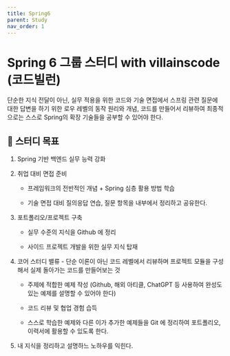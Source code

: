 ```yaml
---
title: Spring6
parent: Study
nav_order: 1
---
```


# Spring 6 그룹 스터디 with villainscode (코드빌런)

단순한 지식 전달이 아닌, 실무 적용을 위한 코드와 기술 면접에서 스프링 관련 질문에 대한 답변을 하기 위한 로우 레벨의 동작 원리와 개념, 코드를 만들어서 리뷰하여 최종적으로는 스스로 Spring의 확장 기술들을 공부할 수 있어야 한다.

## 📌 스터디 목표

1. Spring 기반 백엔드 실무 능력 강화

2. 취업 대비 면접 준비

    - 프레임워크의 전반적인 개념 + Spring 심층 활용 방법 학습

    - 기술 면접 대비 질의응답 연습, 질문 항목을 내부에서 정리하고 공유한다.

3. 포트폴리오/프로젝트 구축

    - 실무 수준의 지식을 Github 에 정리

    - 사이드 프로젝트 개발을 위한 실무 지식 탑재

4. 코어 스터디 밸류 - 단순 이론이 아닌 코드 레벨에서 리뷰하며 프로젝트 모듈을 구성해서 실제 돌아가는 코드를 만들어보는 것

    - 주제에 적합한 예제 작성 (Github, 해외 아티클, ChatGPT 등 사용하여 완성도 있는 예제를 설명할 수 있어야 한다)

    - 코드 리뷰 및 협업 경험 습득

    - 스스로 학습한 예제와 다른 이가 추가한 예제들을 Git 에 정리하여 포트폴리오, 이력서에 활용할 수 있도록 한다.

5. 내 지식을 정리하고 설명하느 노하우를 익힌다.